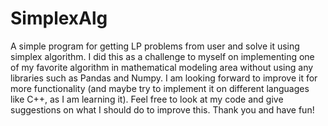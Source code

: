 # SimplexAlg
A simple program for getting LP problems from user and solve it using simplex algorithm. I did this as a challenge to myself on implementing one of my favorite algorithm in mathematical modeling area without using any libraries such as Pandas and Numpy. I am looking forward to improve it for more functionality (and maybe try to implement it on different languages like C++, as I am learning it). 
Feel free to look at my code and give suggestions on what I should do to improve this. Thank you and have fun!
